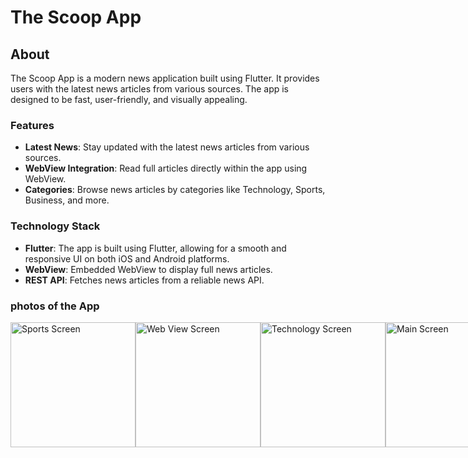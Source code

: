 # The Scoop App

## About

The Scoop App is a modern news application built using Flutter. It provides users with the latest news articles from various sources. The app is designed to be fast, user-friendly, and visually appealing.

### Features

- **Latest News**: Stay updated with the latest news articles from various sources.
- **WebView Integration**: Read full articles directly within the app using WebView.
- **Categories**: Browse news articles by categories like Technology, Sports, Business, and more.

### Technology Stack

- **Flutter**: The app is built using Flutter, allowing for a smooth and responsive UI on both iOS and Android platforms.
- **WebView**: Embedded WebView to display full news articles.
- **REST API**: Fetches news articles from a reliable news API.

### photos of the App
<div style="display: flex; justify-content: space-between;">
    <img src="https://github.com/Absattar22/The_Scoop/assets/116181912/b3f8f8e1-abb8-4ccd-bbbc-db4e9e4f51bc" alt="Sports Screen" width="200"/>
    <img src="https://github.com/Absattar22/The_Scoop/assets/116181912/cd394619-050f-4086-aee4-78298f0da307" alt="Web View Screen" width="200"/>
    <img src="https://github.com/Absattar22/The_Scoop/assets/116181912/5846179d-6f35-4e36-a89a-ed6a19d5d4b4" alt="Technology Screen" width="200"/>
    <img src="https://github.com/Absattar22/The_Scoop/assets/116181912/bbe4068d-71c3-4b26-a307-c0d82d1d9deb" alt="Main Screen" width="200"/>
</div>


